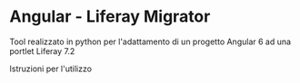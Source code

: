 # Angular - Liferay Migrator

Tool realizzato in python per l'adattamento di un progetto Angular 6 
ad una portlet Liferay 7.2

Istruzioni per l'utilizzo